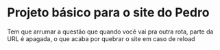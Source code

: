 # Projeto básico para o site do Pedro

Tem que arrumar a questão que quando você vai pra outra rota, parte da URL é apagada, o que acaba por quebrar o site em caso de reload
